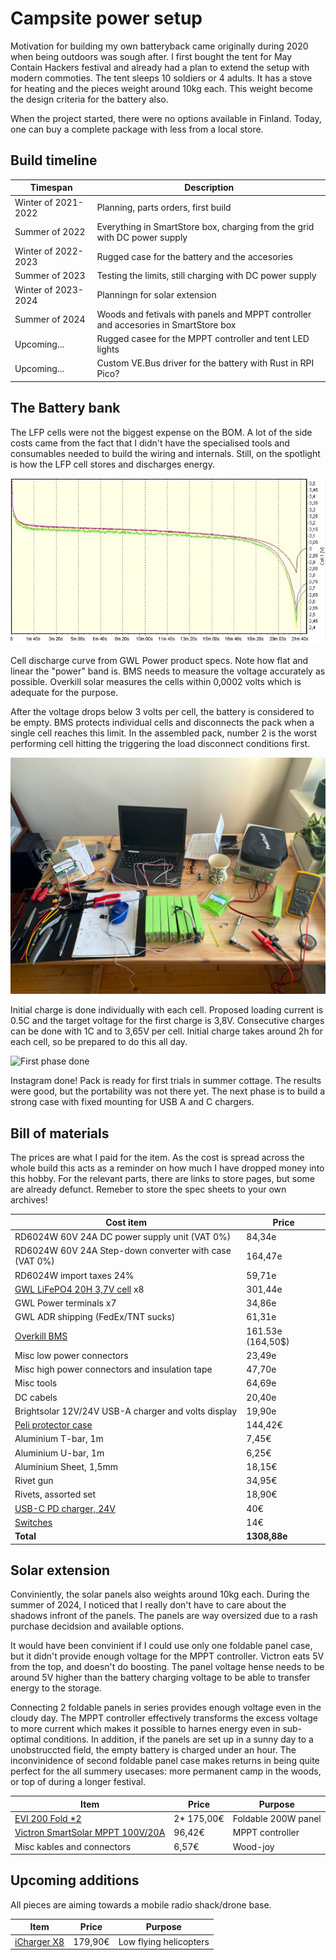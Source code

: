 # Campsite power setup

Motivation for building my own batteryback came originally during 2020 when being outdoors was sough after.
I first bought the tent for May Contain Hackers festival and already had a plan to extend the setup with modern commoties.
The tent sleeps 10 soldiers or 4 adults. 
It has a stove for heating and the pieces weight around 10kg each.
This weight become the design criteria for the battery also.

When the project started, there were no options available in Finland.
Today, one can buy a complete package with less from a local store.

## Build timeline

| Timespan            | Description                                                                         |
|---------------------|-------------------------------------------------------------------------------------|
| Winter of 2021-2022 | Planning, parts orders, first build                                                 |
| Summer of 2022      | Everything in SmartStore box, charging from the grid with DC power supply           |
| Winter of 2022-2023 | Rugged case for the battery and the accesories                                      |
| Summer of 2023      | Testing the limits, still charging with DC power supply                             |
| Winter of 2023-2024 | Planningn for solar extension                                                       |
| Summer of 2024      | Woods and fetivals with panels and MPPT controller and accesories in SmartStore box |
| Upcoming...         | Rugged casee for the MPPT controller and tent LED lights                            |
| Upcoming...         | Custom VE.Bus driver for the battery with Rust in RPI Pico?                         |

## The Battery bank
The LFP cells were not the biggest expense on the BOM.
A lot of the side costs came from the fact that I didn't have the specialised tools and consumables needed to build the wiring and internals.
Still, on the spotlight is how the LFP cell stores and discharges energy.

![Discharge curve of a cell](./zg20-discharge-3c.jpg)

Cell discharge curve from GWL Power product specs. Note how flat and linear the "power" band is.
BMS needs to measure the voltage accurately as possible. 
Overkill solar measures the cells within 0,0002 volts which is adequate for the purpose.

After the voltage drops below 3 volts per cell, the battery is considered to be empty.
BMS protects individual cells and disconnects the pack when a single cell reaches this limit.
In the assembled pack, number 2 is the worst performing cell hitting the triggering the load disconnect conditions
first. 

![Loading the first cells](./kantosahko_cells_first_charge.png)

Initial charge is done individually with each cell. Proposed loading current is 0.5C and the target voltage for the 
first charge is 3,8V. Consecutive charges can be done with 1C and to 3,65V per cell.
Initial charge takes around 2h for each cell, so be prepared to do this all day.

![First phase done](./kantosahko_1st_phase.png)

Instagram done! Pack is ready for first trials in summer cottage. The results were good, but the portability was not 
there yet. The next phase is to build a strong case with fixed mounting for USB A and C chargers.

## Bill of materials

The prices are what I paid for the item.
As the cost is spread across the whole build this acts as a reminder on how much I have dropped money into this hobby.
For the relevant parts, there are links to store pages, but some are already defunct.
Remeber to store the spec sheets to your own archives!

| Cost item                                                                                                                        | Price             |
|----------------------------------------------------------------------------------------------------------------------------------|-------------------|
| RD6024W 60V 24A DC power supply unit (VAT 0%)                                                                                    | 84,34e            |
| RD6024W 60V 24A Step-down converter with case (VAT 0%)                                                                           | 164,47e           |
| RD6024W import taxes 24%                                                                                                         | 59,71e            |
| [GWL LiFePO4 20H 3,7V cell](https://shop.gwl.eu/LiFePO4-cells-3-2-V/LiFePO4-High-Power-Cell-3-2V-20Ah-Alu-case-CE.html?cur=1) x8 | 301,44e           |
| GWL Power terminals x7                                                                                                           | 34,86e            |
| GWL ADR shipping (FedEx/TNT sucks)                                                                                               | 61,31e            |
| [Overkill BMS](https://overkillsolar.com/product/8s-bms-100a-lifepo4-m6-threaded/)                                               | 161.53e (164,50$) |
| Misc low power connectors                                                                                                        | 23,49e            |
| Misc high power connectors and insulation tape                                                                                   | 47,70e            |
| Misc tools                                                                                                                       | 64,69e            |
| DC cabels                                                                                                                        | 20,40e            |
| Brightsolar 12V/24V USB-A charger and volts display                                                                              | 19,90e            |
| [Peli protector case](https://www.amazon.de/-/en/gp/product/B000M463F0/)                                                         | 144,42€           |
| Aluminium T-bar, 1m                                                                                                              | 7,45€             |
| Aluminium U-bar, 1m                                                                                                              | 6,25€             |
| Aluminium Sheet, 1,5mm                                                                                                           | 18,15€            |
| Rivet gun                                                                                                                        | 34,95€            |
| Rivets, assorted set                                                                                                             | 18,90€            |
| [USB-C PD charger, 24V](https://www.amazon.de/gp/product/B09YPZCN3V/)                                                            | 40€               |
| [Switches](https://www.amazon.de/gp/product/B07JNRH3NS/)                                                                         | 14€               |
| **Total**                                                                                                                        | **1308,88e**      |

## Solar extension

Conviniently, the solar panels also weights around 10kg each.
During the summer of 2024, I noticed that I really don't have to care about the shadows infront of the panels.
The panels are way oversized due to a rash purchase decidsion and available options.

It would have been convinient if I could use only one foldable panel case, but it didn't provide enough voltage for the MPPT controller.
Victron eats 5V from the top, and doesn't do boosting.
The panel voltage hense needs to be around 5V higher than the battery charging voltage to be able to transfer energy to the storage.

Connecting 2 foldable panels in series provides enough voltage even in the cloudy day.
The MPPT controller effectively transforms the excess voltage to more current which makes it possible to harnes energy even in sub-optimal conditions.
In addition, if the panels are set up in a sunny day to a unobstruccted field, the empty battery is charged under an hour.
The inconvinidence of second foldable panel case makes returns in being quite perfect for the all summery usecases: more permanent camp in the woods, or top of during a longer festival.

| Item                                                                                                                                              | Price      | Purpose             |
|---------------------------------------------------------------------------------------------------------------------------------------------------|------------|---------------------|
| [EVI 200 Fold *2](https://www.verkkokauppa.com/fi/product/864451/EVI-200-Fold-taitettava-aurinkopaneeli-200-W)                                    | 2* 175,00€ | Foldable 200W panel |
| [Victron SmartSolar MPPT 100V/20A](https://esconet.fi/shop/scc075010060r-victron-smartsolar-mppt-75v-10a-12-24-v-lataussaadin-bluetoothilla-7574) | 96,42€     | MPPT controller     |
| Misc kables and connectors                                                                                                                        | 6,57€      | Wood-joy            |

## Upcoming additions

All pieces are aiming towards a mobile radio shack/drone base.

| Item                                                                                                                        | Price   | Purpose                |
|-----------------------------------------------------------------------------------------------------------------------------|---------|------------------------|
| [iCharger X8](https://www.stefansliposhop.de/en/chargers-power-supplys/junsi/junsi-icharger-x8-charger-1100w-8s::2053.html) | 179,90€ | Low flying helicopters |

